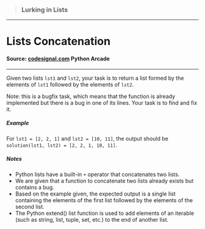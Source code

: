 > ### Lurking in Lists

---

# Lists Concatenation

#### Source: [codesignal.com](https://codesignal.com/) Python Arcade

---

Given two lists `lst1` and `lst2`, your task is to return a list formed by the elements of `lst1` followed by the elements of `lst2`.

Note: this is a bugfix task, which means that the function is already implemented but there is a bug in one of its lines. Your task is to find and fix it.

##### Example

For `lst1 = [2, 2, 1]` and `lst2 = [10, 11]`, the output should be
`solution(lst1, lst2) = [2, 2, 1, 10, 11]`.

##### Notes

- Python lists have a built-in `+` operator that concatenates two lists.
- We are given that a function to concatenate two lists already exists but contains a bug.
- Based on the example given, the expected output is a single list containing the elements of the first list followed by the elements of the second list.
- The Python extend() list function is used to add elements of an iterable (such as string, list, tuple, set, etc.) to the end of another list.
